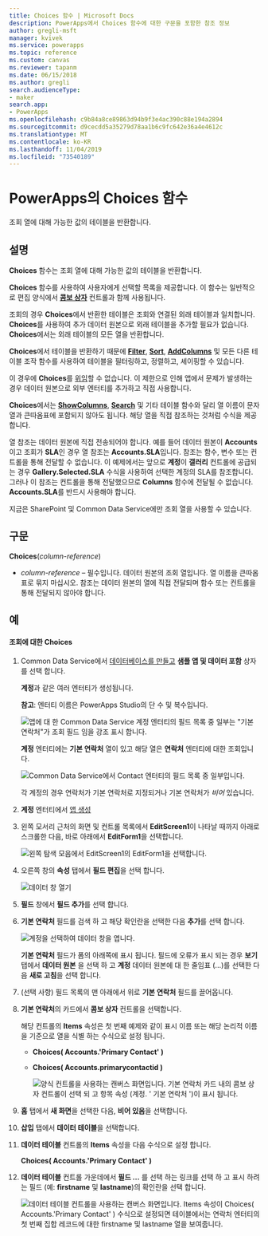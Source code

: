 ```yaml
---
title: Choices 함수 | Microsoft Docs
description: PowerApps에서 Choices 함수에 대한 구문을 포함한 참조 정보
author: gregli-msft
manager: kvivek
ms.service: powerapps
ms.topic: reference
ms.custom: canvas
ms.reviewer: tapanm
ms.date: 06/15/2018
ms.author: gregli
search.audienceType:
- maker
search.app:
- PowerApps
ms.openlocfilehash: c9b84a8ce89863d94b9f3e4ac390c88e194a2894
ms.sourcegitcommit: d9cecdd5a35279d78aa1b6c9fc642e36a4e4612c
ms.translationtype: MT
ms.contentlocale: ko-KR
ms.lasthandoff: 11/04/2019
ms.locfileid: "73540189"
---
```

# <a name="choices-function-in-powerapps"></a>PowerApps의 Choices 함수
조회 열에 대해 가능한 값의 테이블을 반환합니다.

## <a name="description"></a>설명
**Choices** 함수는 조회 열에 대해 가능한 값의 테이블을 반환합니다.  

**Choices** 함수를 사용하여 사용자에게 선택할 목록을 제공합니다. 이 함수는 일반적으로 편집 양식에서 [**콤보 상자**](../controls/control-combo-box.md) 컨트롤과 함께 사용됩니다.

조회의 경우 **Choices**에서 반환한 테이블은 조회와 연결된 외래 테이블과 일치합니다. **Choices**를 사용하여 추가 데이터 원본으로 외래 테이블을 추가할 필요가 없습니다. **Choices**에서는 외래 테이블의 모든 열을 반환합니다.

**Choices**에서 테이블을 반환하기 때문에 [**Filter**](function-filter-lookup.md), [**Sort**](function-sort.md), [**AddColumns**](function-table-shaping.md) 및 모든 다른 테이블 조작 함수를 사용하여 테이블을 필터링하고, 정렬하고, 셰이핑할 수 있습니다. 

이 경우에 **Choices**를 [위임](../delegation-overview.md)할 수 없습니다. 이 제한으로 인해 앱에서 문제가 발생하는 경우 데이터 원본으로 외부 엔터티를 추가하고 직접 사용합니다. 

**Choices**에서는 [**ShowColumns**](function-table-shaping.md), [**Search**](function-filter-lookup.md) 및 기타 테이블 함수와 달리 열 이름이 문자열과 큰따옴표에 포함되지 않아도 됩니다. 해당 열을 직접 참조하는 것처럼 수식을 제공합니다.

열 참조는 데이터 원본에 직접 전송되어야 합니다. 예를 들어 데이터 원본이 **Accounts**이고 조회가 **SLA**인 경우 열 참조는 **Accounts.SLA**입니다. 참조는 함수, 변수 또는 컨트롤을 통해 전달할 수 없습니다. 이 예제에서는 앞으로 **계정**이 **갤러리** 컨트롤에 공급되는 경우 **Gallery.Selected.SLA** 수식을 사용하여 선택한 계정의 SLA를 참조합니다. 그러나 이 참조는 컨트롤을 통해 전달했으므로 **Columns** 함수에 전달될 수 없습니다. **Accounts.SLA**를 반드시 사용해야 합니다.

지금은 SharePoint 및 Common Data Service에만 조회 열을 사용할 수 있습니다.

## <a name="syntax"></a>구문
**Choices**(*column-reference*)

* *column-reference* – 필수입니다.  데이터 원본의 조회 열입니다. 열 이름을 큰따옴표로 묶지 마십시오. 참조는 데이터 원본의 열에 직접 전달되며 함수 또는 컨트롤을 통해 전달되지 않아야 합니다.

## <a name="examples"></a>예

#### <a name="choices-for-a-lookup"></a>조회에 대한 Choices

1. Common Data Service에서 [데이터베이스를 만들고](../../../administrator/create-database.md) **샘플 앱 및 데이터 포함** 상자를 선택 합니다.

    **계정**과 같은 여러 엔터티가 생성됩니다.

    **참고**: 엔터티 이름은 PowerApps Studio의 단 수 및 복수입니다.

    ![앱에 대 한 Common Data Service 계정 엔터티의 필드 목록 중 일부는 "기본 연락처"가 조회 필드 임을 강조 표시 합니다.](media/function-choices/entity-account.png)

    **계정** 엔터티에는 **기본 연락처** 열이 있고 해당 열은 **연락처** 엔터티에 대한 조회입니다.  

    ![Common Data Service에서 Contact 엔터티의 필드 목록 중 일부입니다.](media/function-choices/entity-contact.png)

    각 계정의 경우 연락처가 기본 연락처로 지정되거나 기본 연락처가 *비어* 있습니다.

1. **계정** 엔터티에서 [앱 생성](../data-platform-create-app.md)

1. 왼쪽 모서리 근처의 화면 및 컨트롤 목록에서 **EditScreen1**이 나타날 때까지 아래로 스크롤한 다음, 바로 아래에서 **EditForm1**을 선택합니다.

    ![왼쪽 탐색 모음에서 EditScreen1의 EditForm1을 선택합니다.](media/function-choices/select-editform.png)

1. 오른쪽 창의 **속성** 탭에서 **필드 편집**을 선택 합니다.

    ![데이터 창 열기](media/function-choices/open-data-pane.png)

1. **필드** 창에서 **필드 추가**를 선택 합니다.

1. **기본 연락처** 필드를 검색 하 고 해당 확인란을 선택한 다음 **추가**를 선택 합니다.

    ![계정을 선택하여 데이터 창을 엽니다.](media/function-choices/field-list.png)

    **기본 연락처** 필드가 폼의 아래쪽에 표시 됩니다. 필드에 오류가 표시 되는 경우 **보기** 탭에서 **데이터 원본** 을 선택 하 고 **계정** 데이터 원본에 대 한 줄임표 (...)를 선택한 다음 **새로 고침**을 선택 합니다.

1. (선택 사항) 필드 목록의 맨 아래에서 위로 **기본 연락처** 필드를 끌어옵니다.

1. **기본 연락처**의 카드에서 **콤보 상자** 컨트롤을 선택합니다.

    해당 컨트롤의 **Items** 속성은 첫 번째 예제와 같이 표시 이름 또는 해당 논리적 이름을 기준으로 열을 식별 하는 수식으로 설정 됩니다.

   - **Choices( Accounts.'Primary Contact' )**
   - **Choices( Accounts.primarycontactid )**

     ![양식 컨트롤을 사용하는 캔버스 화면입니다. 기본 연락처 카드 내의 콤보 상자 컨트롤이 선택 되 고 항목 속성 (계정. ' 기본 연락처 ')이 표시 됩니다.](media/function-choices/accounts-primary-contact.png)

1. **홈** 탭에서 **새 화면**을 선택한 다음, **비어 있음**을 선택합니다.

1. **삽입** 탭에서 **데이터 테이블**을 선택합니다.

1. **데이터 테이블** 컨트롤의 **Items** 속성을 다음 수식으로 설정 합니다.

     **Choices( Accounts.'Primary Contact' )**

1. **데이터 테이블** 컨트롤 가운데에서 **필드 ...** 를 선택 하는 링크를 선택 하 고 표시 하려는 필드 (예: **firstname** 및 **lastname**)의 확인란을 선택 합니다.

     ![데이터 테이블 컨트롤을 사용하는 캔버스 화면입니다. Items 속성이 Choices( Accounts.'Primary Contact' ) 수식으로 설정되면 테이블에서는 연락처 엔터티의 첫 번째 집합 레코드에 대한 firstname 및 lastname 열을 보여줍니다.](media/function-choices/full-accounts-pc.png)